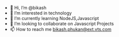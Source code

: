 - 👋 Hi, I’m @bikash
- 👀 I’m interested in technology
- 🌱 I’m currently learning NodeJS,Javascript
- 💞️ I’m looking to collaborate on Javascript Projects
- 📫 How to reach me bikash.phukan@ext.vts.com
